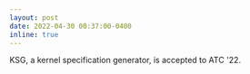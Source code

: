 ```yaml
---
layout: post
date: 2022-04-30 00:37:00-0400
inline: true
---
```

KSG, a kernel specification generator, is accepted to ATC '22.